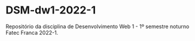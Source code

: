 # DSM-dw1-2022-1
Repositório da disciplina de Desenvolvimento Web 1 -  1º semestre noturno Fatec Franca 2022-1.
